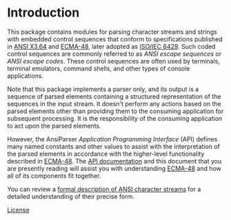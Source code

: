 # Introduction

This package contains modules for parsing character streams and strings with embedded control sequences that conform to specifications published in [ANSI X3.64](References.md#ansi-x364) and [ECMA-48](References.md#ecma-48), later adopted as [ISO/IEC 6429](References.md#isoiec-6429). Such coded control sequences are commonly referred to as *ANSI escape sequences* or *ANSI escape codes*. These control sequences are often used by terminals, terminal emulators, command shells, and other types of console applications.

Note that this package implements a parser only, and its output is a sequence of parsed elements containing a structured representation of the sequences in the input stream. It doesn't perform any actions based on the parsed elements other than providing them to the consuming application for subsequent processing. It is the responsibility of the consuming application to act upon the parsed elements.

However, the AnsiParser *Application Programming Interface* (API) defines many named constants and other values to assist with the interpretation of the parsed elements in accordance with the higher-level functionality described in [ECMA-48](References.md#ecma-48). The [API documentation](xref:Microlithic.Text.Ansi) and this document that you are presently reading will assist you with understanding [ECMA-48](References.md#ecma-48) and how all of its components fit together.

You can review a [formal description of ANSI character streams](FormalDescription.md) for a detailed understanding of their precise form.

[License](LICENSE.md)
